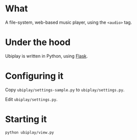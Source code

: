 # What

A file-system, web-based music player, using the `<audio>` tag.

# Under the hood

Ubiplay is written in Python, using [Flask][].

[Flask]: http://flask.pocoo.org/

# Configuring it

Copy `ubiplay/settings-sample.py` to `ubiplay/settings.py`.

Edit `ubiplay/settings.py`.

# Starting it

    python ubiplay/view.py
